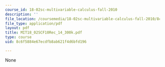 ```yaml
---
course_id: 18-02sc-multivariable-calculus-fall-2010
description: ''
file_location: /coursemedia/18-02sc-multivariable-calculus-fall-2010/8c6f5884e67ecdfb8ab621f4d6bfd196_MIT18_02SCF10Rec_14_300k.pdf
file_type: application/pdf
layout: pdf
title: MIT18_02SCF10Rec_14_300k.pdf
type: course
uid: 8c6f5884e67ecdfb8ab621f4d6bfd196

---
```

None